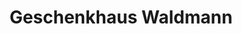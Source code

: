 ---
title: "Geschenkhaus Waldmann"
url: /wipperfuerth/geschenkhaus-waldmann/
shop: Haushaltsartikel
---
